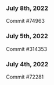 ### July 8th, 2022

Commit #74963

### July 5th, 2022

Commit #314353


### July 4th, 2022

Commit #72281
